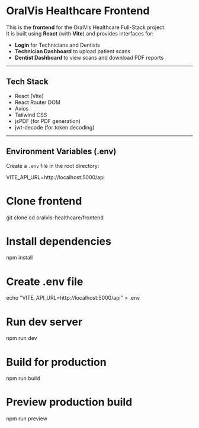 # OralVis Healthcare Frontend

This is the **frontend** for the OralVis Healthcare Full-Stack project.  
It is built using **React** (with **Vite**) and provides interfaces for:

- **Login** for Technicians and Dentists
- **Technician Dashboard** to upload patient scans
- **Dentist Dashboard** to view scans and download PDF reports

---

## **Tech Stack**

- React (Vite)
- React Router DOM
- Axios
- Tailwind CSS
- jsPDF (for PDF generation)
- jwt-decode (for token decoding)


---

## **Environment Variables (.env)**

Create a `.env` file in the root directory:

VITE_API_URL=http://localhost:5000/api


# Clone frontend
git clone <your-repo-url>
cd oralvis-healthcare/frontend

# Install dependencies
npm install

# Create .env file
echo "VITE_API_URL=http://localhost:5000/api" > .env

# Run dev server
npm run dev

# Build for production
npm run build

# Preview production build
npm run preview

